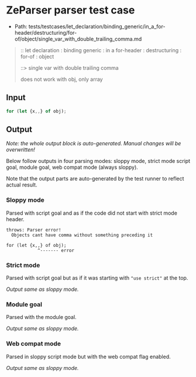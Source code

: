 # ZeParser parser test case

- Path: tests/testcases/let_declaration/binding_generic/in_a_for-header/destructuring/for-of/object/single_var_with_double_trailing_comma.md

> :: let declaration : binding generic : in a for-header : destructuring : for-of : object
>
> ::> single var with double trailing comma
>
> does not work with obj, only array

## Input

`````js
for (let {x,,} of obj);
`````

## Output

_Note: the whole output block is auto-generated. Manual changes will be overwritten!_

Below follow outputs in four parsing modes: sloppy mode, strict mode script goal, module goal, web compat mode (always sloppy).

Note that the output parts are auto-generated by the test runner to reflect actual result.

### Sloppy mode

Parsed with script goal and as if the code did not start with strict mode header.

`````
throws: Parser error!
  Objects cant have comma without something preceding it

for (let {x,,} of obj);
            ^------- error
`````

### Strict mode

Parsed with script goal but as if it was starting with `"use strict"` at the top.

_Output same as sloppy mode._

### Module goal

Parsed with the module goal.

_Output same as sloppy mode._

### Web compat mode

Parsed in sloppy script mode but with the web compat flag enabled.

_Output same as sloppy mode._
